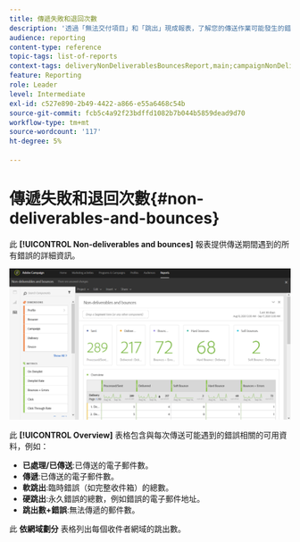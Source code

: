 ```yaml
---
title: 傳遞失敗和退回次數
description: '透過「無法交付項目」和「跳出」現成報表，了解您的傳送作業可能發生的錯誤。 '
audience: reporting
content-type: reference
topic-tags: list-of-reports
context-tags: deliveryNonDeliverablesBouncesReport,main;campaignNonDeliverablesBouncesReport,main;programNonDeliverablesBouncesReport,main
feature: Reporting
role: Leader
level: Intermediate
exl-id: c527e890-2b49-4422-a866-e55a6468c54b
source-git-commit: fcb5c4a92f23bdffd1082b7b044b5859dead9d70
workflow-type: tm+mt
source-wordcount: '117'
ht-degree: 5%

---
```


# 傳遞失敗和退回次數{#non-deliverables-and-bounces}

此 **[!UICONTROL Non-deliverables and bounces]** 報表提供傳送期間遇到的所有錯誤的詳細資訊。

![](assets/delivery_reports_7.png)

此 **[!UICONTROL Overview]** 表格包含與每次傳送可能遇到的錯誤相關的可用資料，例如：

* **已處理/已傳送**:已傳送的電子郵件數。
* **傳遞**:已傳送的電子郵件數。
* **軟跳出**:臨時錯誤（如完整收件箱）的總數。
* **硬跳出**:永久錯誤的總數，例如錯誤的電子郵件地址。
* **跳出數+錯誤**:無法傳遞的郵件數。

此 **依網域劃分** 表格列出每個收件者網域的跳出數。

